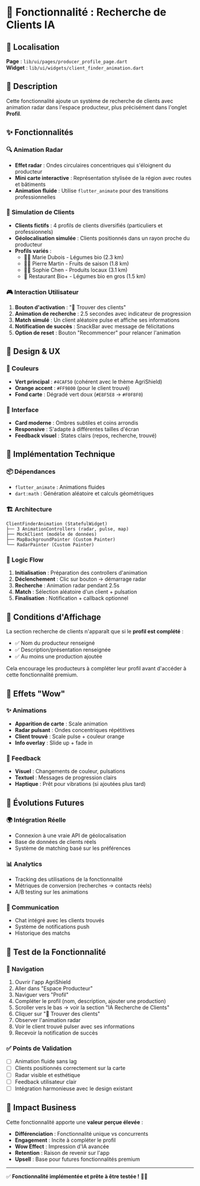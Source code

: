 # 🎯 Fonctionnalité : Recherche de Clients IA

## 📍 Localisation
**Page** : `lib/ui/pages/producer_profile_page.dart`  
**Widget** : `lib/ui/widgets/client_finder_animation.dart`

## 🎯 Description
Cette fonctionnalité ajoute un système de recherche de clients avec animation radar dans l'espace producteur, plus précisément dans l'onglet **Profil**.

## ✨ Fonctionnalités

### 🔍 Animation Radar
- **Effet radar** : Ondes circulaires concentriques qui s'éloignent du producteur
- **Mini carte interactive** : Représentation stylisée de la région avec routes et bâtiments
- **Animation fluide** : Utilise `flutter_animate` pour des transitions professionnelles

### 👥 Simulation de Clients
- **Clients fictifs** : 4 profils de clients diversifiés (particuliers et professionnels)
- **Géolocalisation simulée** : Clients positionnés dans un rayon proche du producteur
- **Profils variés** :
  - 👩‍🦳 Marie Dubois - Légumes bio (2.3 km)
  - 👨‍💼 Pierre Martin - Fruits de saison (1.8 km)
  - 👩‍🔬 Sophie Chen - Produits locaux (3.1 km)
  - 🏪 Restaurant Bio+ - Légumes bio en gros (1.5 km)

### 🎮 Interaction Utilisateur
1. **Bouton d'activation** : "🎯 Trouver des clients"
2. **Animation de recherche** : 2.5 secondes avec indicateur de progression
3. **Match simulé** : Un client aléatoire pulse et affiche ses informations
4. **Notification de succès** : SnackBar avec message de félicitations
5. **Option de reset** : Bouton "Recommencer" pour relancer l'animation

## 🎨 Design & UX

### 🌈 Couleurs
- **Vert principal** : `#4CAF50` (cohérent avec le thème AgriShield)
- **Orange accent** : `#FF9800` (pour le client trouvé)
- **Fond carte** : Dégradé vert doux (`#E8F5E8` → `#F0F8F0`)

### 📱 Interface
- **Card moderne** : Ombres subtiles et coins arrondis
- **Responsive** : S'adapte à différentes tailles d'écran
- **Feedback visuel** : States clairs (repos, recherche, trouvé)

## 🔧 Implémentation Technique

### 📦 Dépendances
- `flutter_animate` : Animations fluides
- `dart:math` : Génération aléatoire et calculs géométriques

### 🏗️ Architecture
```
ClientFinderAnimation (StatefulWidget)
├── 3 AnimationControllers (radar, pulse, map)
├── MockClient (modèle de données)
├── MapBackgroundPainter (Custom Painter)
└── RadarPainter (Custom Painter)
```

### 🎯 Logic Flow
1. **Initialisation** : Préparation des controllers d'animation
2. **Déclenchement** : Clic sur bouton → démarrage radar
3. **Recherche** : Animation radar pendant 2.5s
4. **Match** : Sélection aléatoire d'un client + pulsation
5. **Finalisation** : Notification + callback optionnel

## 🚀 Conditions d'Affichage

La section recherche de clients n'apparaît que si le **profil est complété** :
- ✅ Nom du producteur renseigné
- ✅ Description/présentation renseignée  
- ✅ Au moins une production ajoutée

Cela encourage les producteurs à compléter leur profil avant d'accéder à cette fonctionnalité premium.

## 🎪 Effets "Wow"

### ✨ Animations
- **Apparition de carte** : Scale animation
- **Radar pulsant** : Ondes concentriques répétitives
- **Client trouvé** : Scale pulse + couleur orange
- **Info overlay** : Slide up + fade in

### 🎵 Feedback
- **Visuel** : Changements de couleur, pulsations
- **Textuel** : Messages de progression clairs
- **Haptique** : Prêt pour vibrations (si ajoutées plus tard)

## 🔮 Évolutions Futures

### 🌍 Intégration Réelle
- Connexion à une vraie API de géolocalisation
- Base de données de clients réels
- Système de matching basé sur les préférences

### 📊 Analytics
- Tracking des utilisations de la fonctionnalité
- Métriques de conversion (recherches → contacts réels)
- A/B testing sur les animations

### 💬 Communication
- Chat intégré avec les clients trouvés
- Système de notifications push
- Historique des matchs

## 🧪 Test de la Fonctionnalité

### 📱 Navigation
1. Ouvrir l'app AgriShield
2. Aller dans "Espace Producteur"
3. Naviguer vers "Profil"
4. Compléter le profil (nom, description, ajouter une production)
5. Scroller vers le bas → voir la section "IA Recherche de Clients"
6. Cliquer sur "🎯 Trouver des clients"
7. Observer l'animation radar
8. Voir le client trouvé pulser avec ses informations
9. Recevoir la notification de succès

### ✅ Points de Validation
- [ ] Animation fluide sans lag
- [ ] Clients positionnés correctement sur la carte
- [ ] Radar visible et esthétique
- [ ] Feedback utilisateur clair
- [ ] Intégration harmonieuse avec le design existant

## 🎯 Impact Business

Cette fonctionnalité apporte une **valeur perçue élevée** :
- **Différenciation** : Fonctionnalité unique vs concurrents
- **Engagement** : Incite à compléter le profil
- **Wow Effect** : Impression d'IA avancée
- **Retention** : Raison de revenir sur l'app
- **Upsell** : Base pour futures fonctionnalités premium

---

✅ **Fonctionnalité implémentée et prête à être testée !** 🌱✨